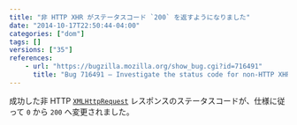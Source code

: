 ```yaml
---
title: "非 HTTP XHR がステータスコード `200` を返すようになりました"
date: "2014-10-17T22:50:44-04:00"
categories: ["dom"]
tags: []
versions: ["35"]
references:
    - url: "https://bugzilla.mozilla.org/show_bug.cgi?id=716491"
      title: "Bug 716491 – Investigate the status code for non-HTTP XHR."
---
```

成功した非 HTTP [`XMLHttpRequest`](https://developer.mozilla.org/docs/Web/API/XMLHttpRequest) レスポンスのステータスコードが、仕様に従って `0` から `200` へ変更されました。

